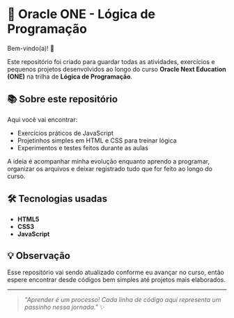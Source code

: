 # 🚀 Oracle ONE - Lógica de Programação

Bem-vindo(a)! 💜

Este repositório foi criado para guardar todas as atividades, exercícios e pequenos projetos desenvolvidos ao longo do curso **Oracle Next Education (ONE)** na trilha de **Lógica de Programação**.

## 📚 Sobre este repositório
Aqui você vai encontrar:
- Exercícios práticos de JavaScript
- Projetinhos simples em HTML e CSS para treinar lógica
- Experimentos e testes feitos durante as aulas

A ideia é acompanhar minha evolução enquanto aprendo a programar, organizar os arquivos e deixar registrado tudo que for feito ao longo do curso.

## 🛠 Tecnologias usadas
- **HTML5**
- **CSS3**
- **JavaScript**

## 💡 Observação
Esse repositório vai sendo atualizado conforme eu avançar no curso, então espere encontrar desde códigos bem simples até projetos mais elaborados.

---

> _"Aprender é um processo! Cada linha de código aqui representa um passinho nessa jornada."_ ✨
